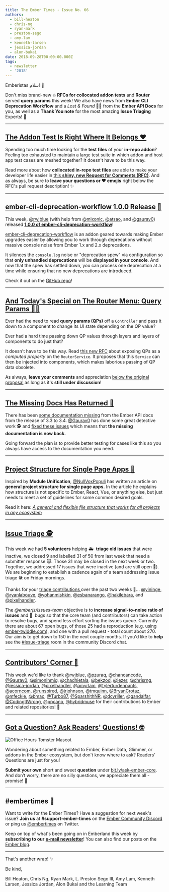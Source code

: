 ```yaml
---
title: The Ember Times - Issue No. 66
authors:
  - bill-heaton
  - chris-ng
  - ryan-mark
  - preston-sego
  - amy-lam
  - kenneth-larsen
  - jessica-jordan
  - alon-bukai
date: 2018-09-28T00:00:00.000Z
tags:
  - newsletter
  - '2018'
---
```



Emberistas سلام! 🐹

Don't miss brand-new 🔥 **RFCs for collocated addon tests** and **Router** served **query params** this week!
We also have news from **Ember CLI Deprecation Workflow** and a _Lost & Found_ 🕵🏾‍ from the **Ember API Docs** for you,
as well as a **Thank You note** for the most amazing **Issue Triaging** Experts! 🙂

<!-- READMORE -->

---

## [The Addon Test Is Right Where It Belongs ❤️](https://github.com/emberjs/rfcs/pull/378)

<!--alex ignore host-hostess-->
Spending too much time looking for the **test files** of your **in-repo addon**? Feeling too exhausted to maintain a large test suite in which addon and host app test cases are meshed together? It doesn't have to be this way.

Read more about how **collocated in-repo test files** are able to make your developer life easier in [this **shiny, new Request for Comments (RFC)**](https://github.com/emberjs/rfcs/pull/378). And as always, be sure to **leave your questions or ❤️ emojis** right below the RFC's pull request description! ✨

---

## [ember-cli-deprecation-workflow 1.0.0 Release 🎉](https://twitter.com/rwjblue/status/1045031033274605575)

This week, [@rwjblue](https://github.com/rwjblue) (with help from [@mixonic](https://github.com/mixonic), [@atsao](https://github.com/atsao), and [@gaurav0](https://github.com/Gaurav0)) released [**1.0.0 of ember-cli-deprecation-workflow**](https://github.com/mixonic/ember-cli-deprecation-workflow/releases/tag/v1.0.0)!

[ember-cli-deprecation-workflow](https://github.com/mixonic/ember-cli-deprecation-workflow) is an addon geared towards making Ember upgrades easier by allowing you to work through deprecations without massive console noise from Ember 1.x and 2.x deprecations.

It silences the `console.log` noise or "deprecation spew" via configuration so that **only unhandled deprecations** will be **displayed in your console**. And now that the spew has settled down, you can process one deprecation at a time while ensuring that no new deprecations are introduced.

Check it out on the [GitHub repo](https://github.com/mixonic/ember-cli-deprecation-workflow)!

---

<!--alex ignore special-->
## [And Today's Special on The Router Menu: Query Params 👨‍🍳](https://github.com/emberjs/rfcs/pull/380)

Ever had the need to read **query params (QPs)** off a `Controller` and pass it down to a component to change its UI state depending on the QP value?

Ever had a hard time passing down QP values through layers and layers of components to do just that?

It doesn't have to be this way. Read [this new RFC](https://github.com/emberjs/rfcs/pull/380) about exposing QPs as a _computed property_ on the `RouterService`. It proposes that this `Service` can then be injected into components, which makes laborious passing of QP data obsolete.

As always, **leave your comments** and appreciation [below the original proposal](https://github.com/emberjs/rfcs/pull/380) as long as it's **still under discussion**!

---

## [The Missing Docs Has Returned 📃](https://github.com/emberjs/ember.js/pull/17002)

There has been [some documentation missing](https://github.com/emberjs/ember.js/issues/16993) from the Ember API docs from the release of 3.3 to 3.4. [@Gaurav0](https://github.com/Gaurav0) has done some great detective work 🕵  and [fixed these issues](https://github.com/emberjs/ember.js/pull/17002) which means that **the missing documentation is now back.**

Going forward the plan is to provide better testing for cases like this so you always have access to the documentation you need.

---

## [Project Structure for Single Page Apps 📂](https://dev.to/nullvoxpopuli/a-general-and-flexible-file-structure-that-works-for-all-projects-in-any-ecosystem-1lp9)

Inspired by **Module Unification**, [@NullVoxPopuli](https://github.com/NullVoxPopuli) has
written an article on **general project structure for single page apps.**
In the article he explains how structure is not specific to Ember, React, Vue, or anything else,
but just needs to meet a set of guidelines for some common desired goals.

Read it here: [_A general and flexible file structure that works for all projects in any ecosystem_](https://dev.to/nullvoxpopuli/a-general-and-flexible-file-structure-that-works-for-all-projects-in-any-ecosystem-1lp9)


---

## [Issue Triage 🕵️](https://paper.dropbox.com/doc/Ember.js-Issue-Triage--ANXsBgi3NQNstI7fSMQIONfOAg-Bh6AEHTj1Bt4rXq0Awg4R)

<p>
  This week we had <strong>5 volunteers</strong> helping 🚑 &nbsp;<strong>triage old issues</strong> that were inactive,
  we closed 9 and labelled 31 of 50 from last week that need a submitter response 🙀.
  Those 31 may be closed in the next week or two. Together, we addressed 17 issues
  that were inactive (and are still open 📂). We are beginning to establish a cadence
  again of a team addressing issue triage 🛠️ on Friday mornings.
</p>
<p>
  Thanks for your
  <a href="https://paper.dropbox.com/doc/Triage-2018-09-21--ANXmzEWQ5mVFnbfufGK81Tj5Ag-BIKVPVdJqOS8q46TxJQKu">
    triage contributions
  </a> over the past two weeks 🙏…
  <a href="https://github.com/yininge" target="gh-user">@yininge</a>,
  <a href="https://github.com/ryanlabouve" target="gh-user">@ryanlabouve</a>,
  <a href="https://github.com/yohanmishkin" target="gh-user">@yohanmishkin</a>,
  <a href="https://github.com/esbanarango" target="gh-user">@esbanarango</a>,
  <a href="https://github.com/hakilebara" target="gh-user">@hakilebara</a>, and
  <a href="https://github.com/pixelhandler" target="gh-user">@pixelhandler</a>.
</p>
<p>
  The <em>@emberjs/issues-team</em> objective is to <strong>increase signal-to-noise ratio of issues</strong>
  and 🐛 &nbsp;bugs so that the core team (and contributors) can take action to resolve bugs,
  and spend less effort sorting the issues queue. Currently there are about 67 open bugs, of
  those 25 had a reproduction (e.g. using <a href="https://ember-twiddle.com">ember-twiddle.com</a>), and one with a pull request - total count about 270. Our aim is to get down to 150 in the next
  couple months. If you'd like to <strong>help</strong> see the
  <a href="https://discordapp.com/channels/480462759797063690/480523776845414412">#issue-triage</a>
  room in the community Discord chat.
</p>

---

## [Contributors' Corner 👏](https://guides.emberjs.com/release/contributing/repositories/)

<p>This week we'd like to thank <a href="https://github.com/rwjblue" target="gh-user">@rwjblue</a>, <a href="https://github.com/pzuraq" target="gh-user">@pzuraq</a>, <a href="https://github.com/chancancode" target="gh-user">@chancancode</a>, <a href="https://github.com/Gaurav0" target="gh-user">@Gaurav0</a>, <a href="https://github.com/simonihmig" target="gh-user">@simonihmig</a>, <a href="https://github.com/chadhietala" target="gh-user">@chadhietala</a>, <a href="https://github.com/bekzod" target="gh-user">@bekzod</a>, <a href="https://github.com/iezer" target="gh-user">@iezer</a>, <a href="https://github.com/chrisrng" target="gh-user">@chrisrng</a>, <a href="https://github.com/jessica-jordan" target="gh-user">@jessica-jordan</a>, <a href="https://github.com/pixelhandler" target="gh-user">@pixelhandler</a>, <a href="https://github.com/amyrlam" target="gh-user">@amyrlam</a>, <a href="https://github.com/tylerturdenpants" target="gh-user">@tylerturdenpants</a>, <a href="https://github.com/acorncom" target="gh-user">@acorncom</a>, <a href="https://github.com/runspired" target="gh-user">@runspired</a>, <a href="https://github.com/jrjohnson" target="gh-user">@jrjohnson</a>, <a href="https://github.com/tmquinn" target="gh-user">@tmquinn</a>, <a href="https://github.com/BryanCrotaz" target="gh-user">@BryanCrotaz</a>, <a href="https://github.com/mfeckie" target="gh-user">@mfeckie</a>, <a href="https://github.com/bmac" target="gh-user">@bmac</a>, <a href="https://github.com/Turbo87" target="gh-user">@Turbo87</a>, <a href="https://github.com/SparshithNR" target="gh-user">@SparshithNR</a>, <a href="https://github.com/dcyriller" target="gh-user">@dcyriller</a>, <a href="https://github.com/gandalfar" target="gh-user">@gandalfar</a>, <a href="https://github.com/CodingItWrong" target="gh-user">@CodingItWrong</a>, <a href="https://github.com/ppcano" target="gh-user">@ppcano</a>, <a href="https://github.com/hybridmuse" target="gh-user">@hybridmuse</a> for their contributions to Ember and related repositories! 💖</p>

---

## [Got a Question? Ask Readers' Questions! 🤓](https://docs.google.com/forms/d/e/1FAIpQLScqu7Lw_9cIkRtAiXKitgkAo4xX_pV1pdCfMJgIr6Py1V-9Og/viewform)

<div class="blog-row">
  <img class="float-right small transparent padded" alt="Office Hours Tomster Mascot" title="Readers' Questions" src="/images/tomsters/officehours.png" />

  <p>Wondering about something related to Ember, Ember Data, Glimmer, or addons in the Ember ecosystem, but don't know where to ask? Readers’ Questions are just for you!</p>

<p><strong>Submit your own</strong> short and sweet <strong>question</strong> under <a href="https://bit.ly/ask-ember-core" target="rq">bit.ly/ask-ember-core</a>. And don’t worry, there are no silly questions, we appreciate them all - promise! 🤞</p>

</div>

---

## #embertimes 📰

Want to write for the Ember Times? Have a suggestion for next week's issue? **Join us** at **#support-ember-times** on the [Ember Community Discord](https://discordapp.com/invite/zT3asNS) or ping us [@embertimes](https://twitter.com/embertimes) on Twitter.

Keep on top of what's been going on in Emberland this week by **subscribing to our** [**e-mail newsletter**](https://the-emberjs-times.ongoodbits.com/)! You can also find our posts on the [Ember blog](https://emberjs.com/blog/tags/newsletter.html).

---


That's another wrap! ✨

Be kind,

Bill Heaton, Chris Ng, Ryan Mark, L. Preston Sego III, Amy Lam, Kenneth Larsen, Jessica Jordan, Alon Bukai and the Learning Team

